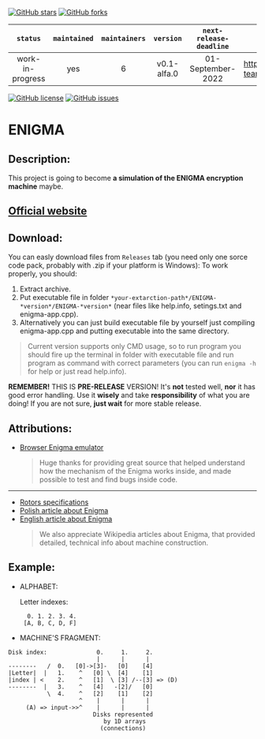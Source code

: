 [![GitHub stars](https://img.shields.io/github/stars/JENOT-ANT/ENIGMA?style=for-the-badge)](https://github.com/JENOT-ANT/ENIGMA/stargazers)
[![GitHub forks](https://img.shields.io/github/forks/JENOT-ANT/ENIGMA?style=for-the-badge)](https://github.com/JENOT-ANT/ENIGMA/network)

| `status`         | `maintained` | `maintainers` | `version`      | `next-release-deadline` | `website`                                     |
| :--------------: | :----------: | :-----------: | :------------: | :---------------------: | :-------------------------------------------: |
| work-in-progress | yes          | 6             |  v0.1-alfa.0   | 01-September-2022       | https://retired-2b-dev-team.github.io/ENIGMA/ |

[![GitHub license](https://img.shields.io/github/license/JENOT-ANT/ENIGMA?style=for-the-badge)](https://github.com/JENOT-ANT/ENIGMA/blob/main/LICENSE)
[![GitHub issues](https://img.shields.io/github/issues/JENOT-ANT/ENIGMA?style=for-the-badge)](https://github.com/JENOT-ANT/ENIGMA/issues)

# ENIGMA

## Description:
This project is going to become **a simulation of the ENIGMA encryption machine** maybe.

## [Official website](https://retired-2b-dev-team.github.io/ENIGMA/)
## Download:
You can easly download files from `Releases` tab (you need only one sorce code pack, probably with .zip if your platform is Windows):
To work properly, you should:
  1. Extract archive.
  2. Put executable file in folder `*your-extarction-path*/ENIGMA-*version*/ENIGMA-*version*` (near files like help.info, setings.txt and enigma-app.cpp).
  3. Alternatively you can just build executable file by yourself just compiling enigma-app.cpp and putting executable into the same directory.

  > Current version supports only CMD usage, so to run program you should fire up the terminal in folder with executable file and run program as command with correct parameters (you can run `enigma -h` for help or just read help.info).
  
  **REMEMBER!** THIS IS **PRE-RELEASE** VERSION! It's **not** tested well, **nor** it has good error handling. Use it **wisely** and take **responsibility** of what you are doing!
  If you are not sure, **just wait** for more stable release.

## Attributions:
  - [Browser Enigma emulator](https://piotte13.github.io/enigma-cipher/)
    > Huge thanks for providing great source that helped understand how the mechanism of the Enigma works inside, and made possible to test and find bugs inside code.
  ***
  - [Rotors specifications](https://en.wikipedia.org/wiki/Enigma_rotor_details)
  - [Polish article about Enigma](https://pl.wikipedia.org/wiki/Enigma)
  - [English article about Enigma](https://en.wikipedia.org/wiki/Enigma_machine)
    > We also appreciate Wikipedia articles about Enigma, that provided detailed, technical info about machine construction.
## Example:
- ALPHABET:

    Letter indexes:
    ```
      0. 1. 2. 3. 4.
     [A, B, C, D, F]
    ```

- MACHINE'S FRAGMENT:
```
Disk index:              0.     1.     2.
                         |      |      |
--------   /  0.   [0]->[3]-   [0]    [4]
|Letter|  |   1.    ^   [0] \  [4]    [1]
|index | <    2.    ^   [1]  \ [3] /--[3] => (D)
--------  |   3.    ^   [4]   -[2]/   [0]
           \  4.    ^   [2]    [1]    [2]
                    ^    |      |      |
     (A) => input->>^    |      |      |
                        Disks represented
                           by 1D arrays
                          (connections)
```

